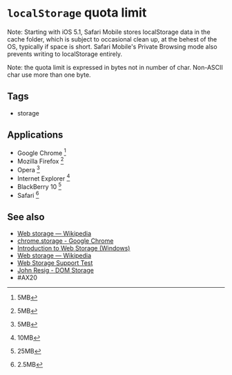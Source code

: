# `localStorage` quota limit

Note: Starting with iOS 5.1, Safari Mobile stores localStorage data in the cache folder, which is subject to occasional clean up, at the behest of the OS, typically if space is short. Safari Mobile's Private Browsing mode also prevents writing to localStorage entirely.

Note: the quota limit is expressed in bytes not in number of char. Non-ASCII char use more than one byte. 

## Tags

- storage

## Applications

- Google Chrome [^1]
- Mozilla Firefox [^1]
- Opera [^1]
- Internet Explorer [^2]
- BlackBerry 10 [^3]
- Safari [^4]

[^1]: 5MB
[^2]: 10MB
[^3]: 25MB
[^4]: 2.5MB

## See also

- [Web storage — Wikipedia](https://en.wikipedia.org/wiki/Web_storage#Storage_size)
- [chrome.storage - Google Chrome](https://developer.chrome.com/extensions/storage#property-local-QUOTA_BYTES)
- [Introduction to Web Storage (Windows)](https://msdn.microsoft.com/en-us/library/bg142799%28v=vs.85%29.aspx#_objmodel:)
- [Web storage — Wikipedia](https://en.wikipedia.org/wiki/Web_storage#cite_note-7)
- [Web Storage Support Test](http://dev-test.nemikor.com/web-storage/support-test/)
- [John Resig - DOM Storage](http://ejohn.org/blog/dom-storage/)
- #AX20